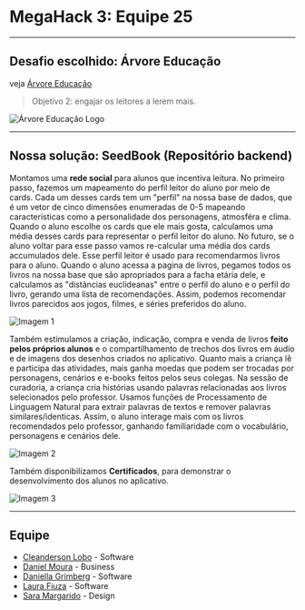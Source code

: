 # MegaHack 3: Equipe 25

----
## Desafio escolhido: Árvore Educação
veja [Árvore Educação](https://arvoreeducacao.com.br/)

> Objetivo 2: engajar os leitores a lerem mais.

![Árvore Educação Logo](https://www.bettbrasileducar.com/__resource/companyProfiles/16E232D3-93AB-A166-C5B3E5277F67763D-logo.png)

----
## Nossa solução: SeedBook (Repositório backend)
Montamos uma **rede social** para alunos que incentiva leitura. No primeiro passo, fazemos um mapeamento do perfil leitor do aluno por meio de cards. Cada um desses cards tem um "perfil" na nossa base de dados, que é um vetor de cinco dimensões enumeradas de 0-5 mapeando características como a personalidade dos personagens, atmosféra e clima. Quando o aluno escolhe os cards que ele mais gosta, calculamos uma média desses cards para representar o perfil leitor do aluno. No futuro, se o aluno voltar para esse passo vamos re-calcular uma média dos cards accumulados dele. Esse perfil leitor é usado para recomendarmos livros para o aluno. Quando o aluno acessa a pagina de livros, pegamos todos os livros na nossa base que são apropriados para a facha etária dele, e calculamos as "distâncias euclideanas" entre o perfil do aluno e o perfil do livro, gerando uma lista de recomendações. Assim, podemos recomendar livros parecidos aos jogos, filmes, e séries preferidos do aluno. 

![Imagem 1](./imagens/imagem1.png)

Também estimulamos a criação, indicação, compra e venda de livros **feito pelos próprios alunos** e o compartilhamento de trechos dos livros em áudio e de imagens dos desenhos criados no aplicativo. Quanto mais a criança lê e participa das atividades, mais ganha moedas que podem ser trocadas por personagens, cenários e e-books feitos pelos seus colegas. Na sessão de curadoria, a criança cria histórias usando palavras relacionadas aos livros selecionados pelo professor. Usamos funções de Processamento de Linguagem Natural para extrair palavras de textos e remover palavras similares/identicas. Assim, o aluno interage mais com os livros recomendados pelo professor, ganhando familiaridade com o vocabulário, personagens e cenários dele. 

![Imagem 2](./imagens/imagem2.png)

Também disponibilizamos **Certificados**, para demonstrar o desenvolvimento dos alunos no aplicativo.

![Imagem 3](./imagens/imagem3.png)

----
## Equipe
* [Cleanderson Lobo](https://www.linkedin.com/in/cleandersonlobo/?originalSubdomain=br) - Software
* [Daniel Moura](https://www.linkedin.com/in/daniel-m-araujo/) - Business
* [Daniella Grimberg](https://www.linkedin.com/in/daniella-grimberg-139a9614b/?originalSubdomain=br) - Software
* [Laura Fiuza](https://www.linkedin.com/in/laura-fiuza-ba1077b4/) - Software
* [Sara Margarido](https://www.linkedin.com/in/saramargarido/?originalSubdomain=br) - Design
